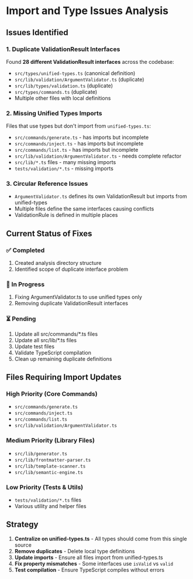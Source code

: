 # Import and Type Issues Analysis

## Issues Identified

### 1. Duplicate ValidationResult Interfaces
Found **28 different ValidationResult interfaces** across the codebase:
- `src/types/unified-types.ts` (canonical definition)
- `src/lib/validation/ArgumentValidator.ts` (duplicate)
- `src/lib/types/validation.ts` (duplicate)
- `src/types/commands.ts` (duplicate)
- Multiple other files with local definitions

### 2. Missing Unified Types Imports
Files that use types but don't import from `unified-types.ts`:
- `src/commands/generate.ts` - has imports but incomplete
- `src/commands/inject.ts` - has imports but incomplete  
- `src/commands/list.ts` - has imports but incomplete
- `src/lib/validation/ArgumentValidator.ts` - needs complete refactor
- `src/lib/*.ts` files - many missing imports
- `tests/validation/*.ts` - missing imports

### 3. Circular Reference Issues
- `ArgumentValidator.ts` defines its own ValidationResult but imports from unified-types
- Multiple files define the same interfaces causing conflicts
- ValidationRule is defined in multiple places

## Current Status of Fixes

### ✅ Completed
1. Created analysis directory structure
2. Identified scope of duplicate interface problem

### 🔄 In Progress  
1. Fixing ArgumentValidator.ts to use unified types only
2. Removing duplicate ValidationResult interfaces

### ⏳ Pending
1. Update all src/commands/*.ts files
2. Update all src/lib/*.ts files
3. Update test files
4. Validate TypeScript compilation
5. Clean up remaining duplicate definitions

## Files Requiring Import Updates

### High Priority (Core Commands)
- `src/commands/generate.ts`
- `src/commands/inject.ts`
- `src/commands/list.ts`
- `src/lib/validation/ArgumentValidator.ts`

### Medium Priority (Library Files)
- `src/lib/generator.ts`
- `src/lib/frontmatter-parser.ts`
- `src/lib/template-scanner.ts`
- `src/lib/semantic-engine.ts`

### Low Priority (Tests & Utils)
- `tests/validation/*.ts` files
- Various utility and helper files

## Strategy

1. **Centralize on unified-types.ts** - All types should come from this single source
2. **Remove duplicates** - Delete local type definitions
3. **Update imports** - Ensure all files import from unified-types.ts
4. **Fix property mismatches** - Some interfaces use `isValid` vs `valid`
5. **Test compilation** - Ensure TypeScript compiles without errors